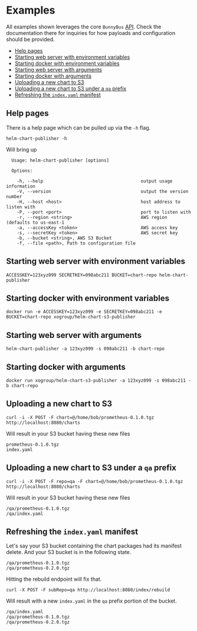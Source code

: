 # Examples

All examples shown leverages the core `BunnyBus` [API](http://github.com/xogroup/bunnybus/blob/master/API.md).  Check the documentation there for inquiries for how payloads and configuration should be provided.

<!-- START doctoc generated TOC please keep comment here to allow auto update -->
<!-- DON'T EDIT THIS SECTION, INSTEAD RE-RUN doctoc TO UPDATE -->


- [Help pages](#help-pages)
- [Starting web server with environment variables](#starting-web-server-with-environment-variables)
- [Starting docker with environment variables](#starting-docker-with-environment-variables)
- [Starting web server with arguments](#starting-web-server-with-arguments)
- [Starting docker with arguments](#starting-docker-with-arguments)
- [Uploading a new chart to S3](#uploading-a-new-chart-to-s3)
- [Uploading a new chart to S3 under a `qa` prefix](#uploading-a-new-chart-to-s3-under-a-qa-prefix)
- [Refreshing the `index.yaml` manifest](#refreshing-the-indexyaml-manifest)

<!-- END doctoc generated TOC please keep comment here to allow auto update -->

## Help pages

There is a help page which can be pulled up via the `-h` flag.

```
helm-chart-publisher -h
```

Will bring up

```
  Usage: helm-chart-publisher [options]

  Options:

    -h, --help                                     output usage information
    -V, --version                                  output the version number
    -H, --host <host>                              host address to listen with
    -P, --port <port>                              port to listen with
    -r, --region <string>                          AWS region (defaults to us-east-1
    -a, --accessKey <token>                        AWS access key
    -s, --secretKey <token>                        AWS secret key
    -b, --bucket <string>, AWS S3 Bucket
    -f, --file <path>, Path to configuration file
```

## Starting web server with environment variables

```
ACCESSKEY=123xyz099 SECRETKEY=098abc211 BUCKET=chart-repo helm-chart-publisher
```

## Starting docker with environment variables

```
docker run -e ACCESSKEY=123xyz099 -e SECRETKEY=098abc211 -e BUCKET=chart-repo xogroup/helm-chart-s3-publisher
```

## Starting web server with arguments

```
helm-chart-publisher -a 123xyz099 -s 098abc211 -b chart-repo
```

## Starting docker with arguments

```
docker run xogroup/helm-chart-s3-publisher -a 123xyz099 -s 098abc211 -b chart-repo
```

## Uploading a new chart to S3

```
curl -i -X POST -F chart=@/home/bob/prometheus-0.1.0.tgz http://localhost:8080/charts
```

Will result in your S3 bucket having these new files

```
prometheus-0.1.0.tgz
index.yaml
```

## Uploading a new chart to S3 under a `qa` prefix

```
curl -i -X POST -F repo=qa -F chart=@/home/bob/prometheus-0.1.0.tgz http://localhost:8080/charts
```

Will result in your S3 bucket having these new files

```
/qa/prometheus-0.1.0.tgz
/qa/index.yaml
```

## Refreshing the `index.yaml` manifest

Let's say your S3 bucket containing the chart packages had its manifest delete.  And your S3 bucket is in the following state.

```
/qa/prometheus-0.1.0.tgz
/qa/prometheus-0.2.0.tgz
```

Hitting the rebuild endpoint will fix that.

```
curl -X POST -F subRepo=qa http://localhost:8080/index/rebuild
```

Will result with a new `index.yaml` in the `qa` prefix portion of the bucket.

```
/qa/index.yaml
/qa/prometheus-0.1.0.tgz
/qa/prometheus-0.2.0.tgz
```


